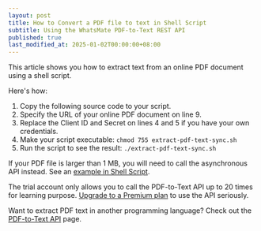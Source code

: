 ```yaml
---
layout: post
title: How to Convert a PDF file to text in Shell Script
subtitle: Using the WhatsMate PDF-to-Text REST API
published: true
last_modified_at: 2025-01-02T00:00:00+08:00
---
```


This article shows you how to extract text from an online PDF document using a shell script.


Here's how:

1. Copy the following source code to your script.  <script src="https://gist.github.com/whatsmate/6c46d5630b8e154db9600b4457b90837.js"></script>
2. Specify the URL of your online PDF document on line 9.
3. Replace the Client ID and Secret on lines 4 and 5 if you have your own credentials.
5. Make your script executable: `chmod 755 extract-pdf-text-sync.sh`
6. Run the script to see the result: `./extract-pdf-text-sync.sh`


If your PDF file is larger than 1 MB, you will need to call the asynchronous API instead. See an <a href="https://github.com/whatsmate/pdf-demos/tree/master/bash">example in Shell Script</a>. 


The trial account only allows you to call the PDF-to-Text API up to 20 times for learning purpose. [Upgrade to a Premium plan](https://www.whatsmate.net/pdf-api-subscribe.html) to use the API seriously.


Want to extract PDF text in another programming language? Check out the [PDF-to-Text API](https://www.whatsmate.net/pdf-to-text-api.html) page.


<br>
<script async src="//pagead2.googlesyndication.com/pagead/js/adsbygoogle.js"></script>
<ins class="adsbygoogle"
     style="display:inline-block;width:728px;height:90px"
     data-ad-client="ca-pub-7383487179928477"
     data-ad-slot="6959057004"></ins>
<script>
(adsbygoogle = window.adsbygoogle || []).push({});
</script>
<br>

